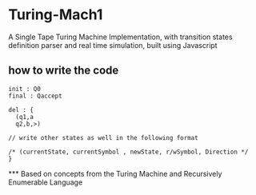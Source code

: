 # Turing-Mach1
A Single Tape Turing Machine Implementation, with transition states definition parser and real time simulation, built using Javascript

## how to write the code

```
init : Q0
final : Qaccept

del : {
  (q1,a
  q2,b,>)

// write other states as well in the following format

/* (currentState, currentSymbol , newState, r/wSymbol, Direction */
}
```

*** Based on concepts from the Turing Machine and Recursively Enumerable Language
